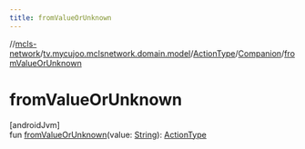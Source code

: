 ```yaml
---
title: fromValueOrUnknown
---
```

//[mcls-network](../../../../index.html)/[tv.mycujoo.mclsnetwork.domain.model](../../index.html)/[ActionType](../index.html)/[Companion](index.html)/[fromValueOrUnknown](from-value-or-unknown.html)



# fromValueOrUnknown



[androidJvm]\
fun [fromValueOrUnknown](from-value-or-unknown.html)(value: [String](https://kotlinlang.org/api/latest/jvm/stdlib/kotlin/-string/index.html)): [ActionType](../index.html)




